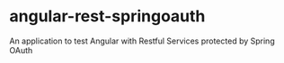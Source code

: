 angular-rest-springoauth
========================

An application to test Angular with Restful Services protected by Spring OAuth

